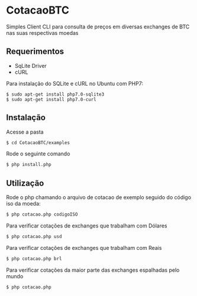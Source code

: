 # CotacaoBTC
Simples Client CLI para consulta de preços em diversas exchanges de BTC nas suas respectivas moedas

## Requerimentos

* SqLite Driver
* cURL

Para instalação do SQLite e cURL no Ubuntu com PHP7:

```
$ sudo apt-get install php7.0-sqlite3
$ sudo apt-get install php7.0-curl
```

## Instalação


Acesse a pasta

```sh
$ cd CotacaoBTC/examples
```

Rode o seguinte comando

```sh
$ php install.php
```

## Utilização

Rode o php chamando o arquivo de cotacao de exemplo seguido do código iso da moeda:

```sh
$ php cotacao.php codigoISO
```

Para verificar cotações de exchanges que trabalham com Dólares

```sh
$ php cotacao.php usd
```

Para verificar cotações de exchanges que trabalham com Reais

```sh
$ php cotacao.php brl
```

Para verificar cotações da maior parte das exchanges espalhadas pelo mundo

```sh
$ php cotacao.php
```


